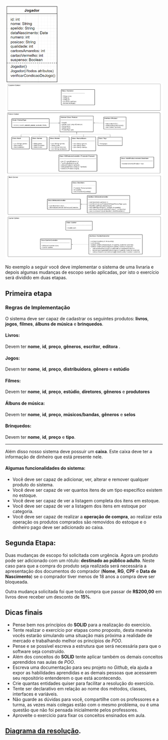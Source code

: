 <img src="https://github.com/RitaFer/tomorrow-tech-talents/blob/main/assets/oop-stock-images/2022-05-09_19h38_53.png" />


<img src="https://github.com/RitaFer/tomorrow-tech-talents/blob/main/assets/oop-stock-images/diagram_librarysystem.png" />

No exemplo a seguir você deve implementar o sistema de uma livraria e depois algumas mudanças de escopo serão aplicadas, por isto o exercício será dividido em duas etapas.

## Primeira etapa

### Regras de Implementação
O sistema deve ser capaz de cadastrar os seguintes produtos: **livros**, **jogos**, **filmes**, **álbuns de música** e **brinquedos**.

#### Livros:
Devem ter **nome**, **id**, **preço**, **gêneros**, **escritor**, **editora** .

#### Jogos:
Devem ter **nome**, **id**, **preço**, **distribuidora**, **gênero** e **estúdio**

#### Filmes:
Devem ter **nome**, **id**, **preço**, **estúdio**, **diretores**, **gêneros** e **produtores**

#### Álbuns de música:
Devem ter **nome**, **id**, **preço**, **músicos/bandas**, **gêneros** e **selos**

#### Brinquedos:
Devem ter **nome**, **id**, **preço** e **tipo**.
<hr />

Além disso nosso sistema deve possuir um **caixa**. Este caixa deve ter a informação de dinheiro que está presente nele.

#### Algumas funcionalidades do sistema:

- Você deve ser capaz de adicionar, ver, alterar e remover qualquer produto do sistema.
- Você deve ser capaz de ver quantos itens de um tipo específico existem no estoque.
- Você deve ser capaz de ver a listagem completa dos itens em estoque.
- Você deve ser capaz de ver a listagem dos itens em estoque por categoria.
- Você deve ser capaz de realizar a **operação de compra**, ao realizar esta operação os produtos comprados são removidos do estoque e o dinheiro pago deve ser adicionado ao caixa.

## Segunda Etapa:

Duas mudanças de escopo foi solicitada com urgência. Agora um produto pode ser adicionado com um rótulo: **destinado ao público adulto**. Neste caso para que a compra do produto seja realizada será necessária a apresentação dos documentos do comprador (**Nome**, **RG**, **CPF** e **Data de Nascimento**) se o comprador tiver menos de 18 anos a compra deve ser bloqueada.

Outra mudança solicitada foi que toda compra que passar de **R$200,00** em livros deve receber um desconto de **15%**.

## Dicas finais

- Pense bem nos princípios do **SOLID** para a realização do exercício.
- Tente realizar o exercício por etapas como proposto, desta maneira vocês estarão simulando uma situação mais próxima a realidade de mercado e trabalhando melhor os princípios de *POO*.
- Pense e se possível escreva a estrutura que será necessária para que o software seja construído.
- Além dos conceitos do **SOLID** tente aplicar também os demais conceitos aprendidos nas aulas de *POO*.
- Escreva uma documentação para seu projeto no *Github*, ela ajuda a expor as habilidades aprendidas e as demais pessoas que acessarem seu repositório entenderem o que está acontecendo.
- Crie quantas entidades quiser para facilitar a resolução do exercício.
- Tente ser declarativo em relação ao nome dos métodos, classes, interfaces e variáveis.
- Não guarde as dúvidas para você, compartilhe com os professores e a turma, as vezes mais colegas estão com o mesmo problema, ou é uma questão que não foi pensada inicialmente pelos professores.
- Aproveite o exercício para fixar os conceitos ensinados em aula.

## [Diagrama da resolução](https://lucid.app/lucidspark/8de75d29-875e-45c2-9b93-e94caa18c78b/edit?invitationId=inv_a6777fc5-c78f-43f5-99b0-afc10ef77ab9#).